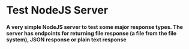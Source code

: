 # Test NodeJS Server

#### A very simple NodeJS server to test some major response types. The server has endpoints for returning file response (a file from the file system), JSON response or plain text response
